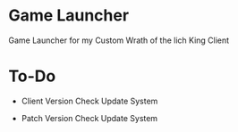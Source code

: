 # Game Launcher 
Game Launcher for my Custom Wrath of the lich King Client

# To-Do
- Client Version Check Update System

- Patch Version Check Update System
